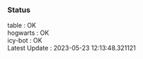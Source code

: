 ### Status


table : OK  
hogwarts : OK  
icy-bot : OK  
Latest Update : 2023-05-23 12:13:48.321121
